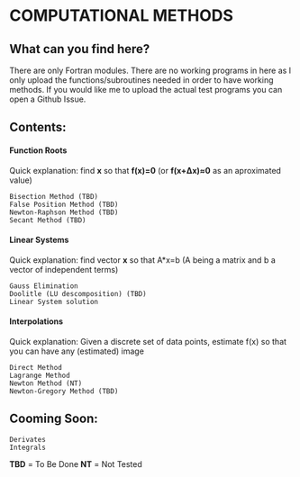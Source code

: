 # COMPUTATIONAL METHODS

## What can you find here?
There are only Fortran modules. There are no working programs in here as I only upload the functions/subroutines needed in order to have working methods.
If you would like me to upload the actual test programs you can open a Github Issue.

## Contents:

#### Function Roots
Quick explanation: find **x** so that **f(x)=0** (or **f(x+Δx)≈0** as an aproximated value)
```
Bisection Method (TBD)
False Position Method (TBD)
Newton-Raphson Method (TBD)
Secant Method (TBD)
```
#### Linear Systems
Quick explanation: find vector **x** so that A*x=b  (A being a matrix and b a vector of independent terms)
```
Gauss Elimination
Doolitle (LU descomposition) (TBD)
Linear System solution
```
#### Interpolations
Quick explanation: Given a discrete set of data points, estimate f(x) so that you can have any (estimated) image
```
Direct Method
Lagrange Method
Newton Method (NT)
Newton-Gregory Method (TBD)
```
## Cooming Soon:
```
Derivates
Integrals
```

**TBD** = To Be Done
**NT** = Not Tested
